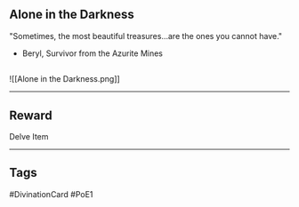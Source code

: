 ## Alone in the Darkness
"Sometimes, the most beautiful treasures...are the ones you cannot have." 
- Beryl, Survivor from the Azurite Mines
## 
![[Alone in the Darkness.png]]

---
## Reward
Delve Item

---
## Tags
#DivinationCard
#PoE1